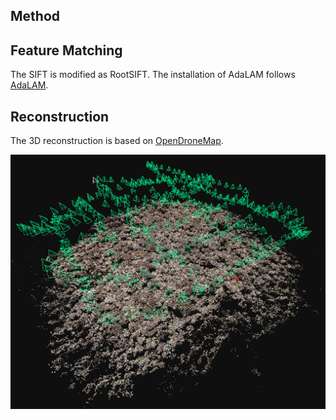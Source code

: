 
Method
---------------

## Feature Matching
The SIFT is modified as RootSIFT.
The installation of AdaLAM follows [AdaLAM](https://github.com/cavalli1234/AdaLAM).

## Reconstruction
The 3D reconstruction is based on [OpenDroneMap](https://opendronemap.org/).

![avatar](./img/img1.png)

